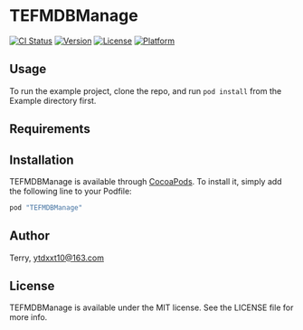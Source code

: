 # TEFMDBManage

[![CI Status](http://img.shields.io/travis/Terry/TEFMDBManage.svg?style=flat)](https://travis-ci.org/Terry/TEFMDBManage)
[![Version](https://img.shields.io/cocoapods/v/TEFMDBManage.svg?style=flat)](http://cocoapods.org/pods/TEFMDBManage)
[![License](https://img.shields.io/cocoapods/l/TEFMDBManage.svg?style=flat)](http://cocoapods.org/pods/TEFMDBManage)
[![Platform](https://img.shields.io/cocoapods/p/TEFMDBManage.svg?style=flat)](http://cocoapods.org/pods/TEFMDBManage)

## Usage

To run the example project, clone the repo, and run `pod install` from the Example directory first.

## Requirements

## Installation

TEFMDBManage is available through [CocoaPods](http://cocoapods.org). To install
it, simply add the following line to your Podfile:

```ruby
pod "TEFMDBManage"
```

## Author

Terry, ytdxxt10@163.com

## License

TEFMDBManage is available under the MIT license. See the LICENSE file for more info.
